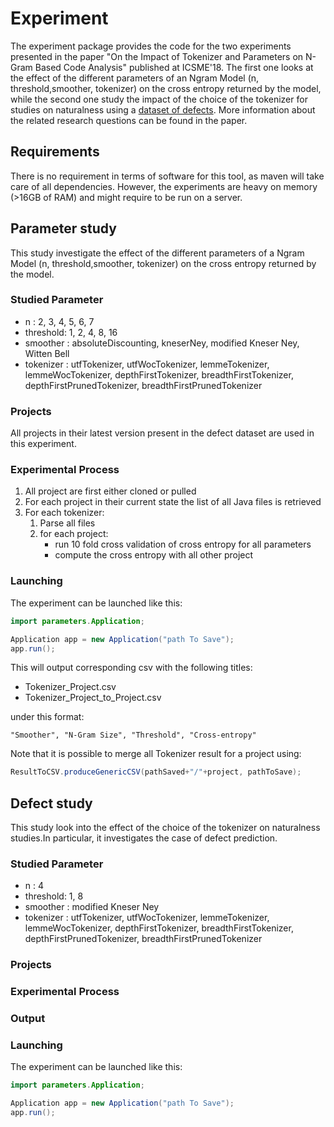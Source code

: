 # Experiment

The experiment package provides the code for the two experiments presented in the paper "On the Impact of Tokenizer and Parameters on N-Gram Based Code Analysis" published at ICSME'18. The first one looks at the effect of the different parameters of an Ngram Model (n, threshold,smoother, tokenizer) on the cross entropy returned by the model, while the second one study the impact of the choice of the tokenizer for studies on naturalness using a [dataset of defects](dataset.md). More information about the related research questions can be found in the paper.

## Requirements

There is no requirement in terms of software for this tool, as maven will take care of all dependencies. However, the experiments are heavy on memory (>16GB of RAM) and might require to be run on a server.

## Parameter study

This study investigate the effect of the different parameters of a Ngram Model (n, threshold,smoother, tokenizer) on the cross entropy returned by the model. 

### Studied Parameter

* n : 2, 3, 4, 5, 6, 7
* threshold: 1, 2, 4, 8, 16
* smoother : absoluteDiscounting, kneserNey, modified Kneser Ney, Witten Bell
* tokenizer : utfTokenizer, utfWocTokenizer, lemmeTokenizer, lemmeWocTokenizer, depthFirstTokenizer, breadthFirstTokenizer, depthFirstPrunedTokenizer, breadthFirstPrunedTokenizer

### Projects

All projects in their latest version present in the defect dataset are used in this experiment.

### Experimental Process

1. All project are first either cloned or pulled
2. For each project in their current state the list of all Java files is retrieved
3. For each tokenizer:
    1. Parse all files
    2. for each project:
        * run 10 fold cross validation of cross entropy for all parameters 
        * compute the cross entropy with all other project
        

### Launching 

The experiment can be launched like this:
````java
import parameters.Application;

Application app = new Application("path To Save");
app.run();
````

This will output corresponding csv with the following titles:

* Tokenizer_Project.csv
* Tokenizer_Project_to_Project.csv

under this format:

    "Smoother", "N-Gram Size", "Threshold", "Cross-entropy"

Note that it is possible to merge all Tokenizer result for a project using:

````java
ResultToCSV.produceGenericCSV(pathSaved+"/"+project, pathToSave);
````


## Defect study


This study look into the effect of the choice of the tokenizer on naturalness studies.In particular, it investigates the case of defect prediction. 

### Studied Parameter

* n : 4
* threshold: 1, 8
* smoother : modified Kneser Ney
* tokenizer : utfTokenizer, utfWocTokenizer, lemmeTokenizer, lemmeWocTokenizer, depthFirstTokenizer, breadthFirstTokenizer, depthFirstPrunedTokenizer, breadthFirstPrunedTokenizer

### Projects

### Experimental Process

        

### Output

### Launching 

The experiment can be launched like this:
````java
import parameters.Application;

Application app = new Application("path To Save");
app.run();
````

